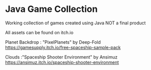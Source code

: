 # Java Game Collection

Working collection of games created using Java
NOT a final product

All assets can be found on itch.io

Planet Backdrop : "PixelPlanets" by Deep-Fold
https://gamesupply.itch.io/free-spaceship-sample-pack

Clouds :"Spaceship Shooter Environment" by Ansimuz
https://ansimuz.itch.io/spaceship-shooter-environment



